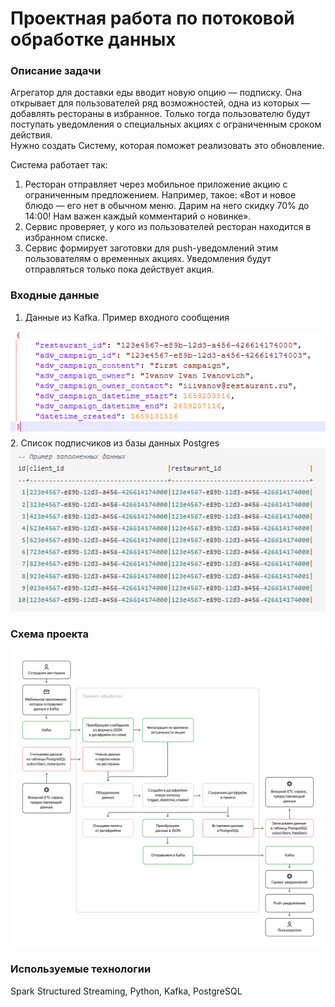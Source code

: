 # Проектная работа по потоковой обработке данных

### Описание задачи
Агрегатор для доставки еды вводит новую опцию — подписку. Она открывает для пользователей ряд возможностей, одна из которых — добавлять рестораны в избранное. Только тогда пользователю будут поступать уведомления о специальных акциях с ограниченным сроком действия.  
Нужно создать Систему, которая поможет реализовать это обновление.

Система работает так:  
1. Ресторан отправляет через мобильное приложение акцию с ограниченным предложением. Например, такое: «Вот и новое блюдо — его нет в обычном меню. Дарим на него скидку 70% до 14:00! Нам важен каждый комментарий о новинке».  
2. Сервис проверяет, у кого из пользователей ресторан находится в избранном списке.  
3. Сервис формирует заготовки для push-уведомлений этим пользователям о временных акциях. Уведомления будут отправляться только пока действует акция. 

### Входные данные  
1. Данные из Kafka. Пример входного сообщения  
<img src="src/img/de-8_kafka.png" />  
2. Список подписчиков из базы данных Postgres  
<img src="src/img/de-8_postgres.png" />  

### Схема проекта  
<img src="src/img/de-8.png" />  

### Используемые технологии
Spark Structured Streaming, Python, Kafka, PostgreSQL
